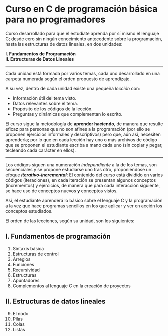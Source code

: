 # Curso en C de programación básica para no programadores

Curso desarrollado para que el estudiate aprenda por sí mismo el lenguaje C; desde cero sin ningún conocimiento antecedente sobre la programación, hasta las estructuras de datos lineales, en dos unidades:

**I. Fundamentos de Programación** <br>
**II. Estructuras de Datos Lineales**

<hr>

Cada unidad está formada por varios temas, cada uno desarrollado en una carpeta numerada según el orden propuesto de aprendizaje.

A su vez, dentro de cada unidad existe una pequeña _lección_ con:
- Información útil del tema visto.
- Datos relevantes sobre el tema.
- Propósito de los códigos de la lección.
- Preguntas y dinámicas que complementan lo escrito.

El curso sigue la metodología de **aprender haciendo**, de manera que resulte eficaz para personas que no son afines a la programación (por ello se proponen ejercicios informales y descriptivos) pero que, aún así, necesiten aprenderla; por lo que en cada lección hay uno o más archivos de código que se proponen el estudiante escriba a mano cada uno (sin copiar y pegar, tecleando cada carácter en ellos).

<hr>

Los códigos siguen una numeración *independiente* a la de los temas, son secuenciales y se propone estudiarse uno tras otro, proponiéndose un efoque ***iterativo-incremental***: El contenido del curso está dividido en varios códigos (iteraciones), en cada iteración se presentan algunos conceptos (incrementos) y ejercicios, de manera que para cada interacción siguiente, se hace uso de conceptos nuevos **y** conceptos vistos.

Así, el estudiante aprenderá lo básico sobre el lenguaje C y la programación a la vez que hace programas sencillos en los que aplicar y ver en acción los conceptos estudiados.

El orden de las lecciones, según su unidad, son los siguientes:

## I. Fundamentos de programación

1. Sintaxis básica
2. Estructuras de control
3. Arreglos
4. Funciones
5. Recursividad
6. Estructuras
7. Apuntadores
8. Complementos al lenguaje C en la creación de proyectos

## II. Estructuras de datos lineales

9. El nodo
10. Pilas
11. Colas
12. Listas

